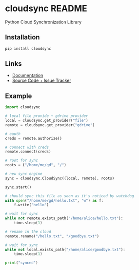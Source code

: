 <!--
[![Build Status](https://travis-ci.com/AtakamaLLC/cloudsync.svg?branch=master&token=WD7aozR2wQ3ePGe1QpA8)](https://travis-ci.com/AtakamaLLC/cloudsync)
[![Code Coverage](https://codecov.io/gh/AtakamaLLC/cloudsync/branch/master/graph/badge.svg?token=ebhElkq1eO)](https://codecov.io/gh/AtakamaLLC/cloudsync)
-->

# cloudsync README

Python Cloud Synchronization Library

## Installation

```bash
pip install cloudsync
```

## Links

*  [Documentation](https://atakama-llc-cloudsync.readthedocs-hosted.com/en/latest/)
*  [Source Code + Issue Tracker](https://github.com/AtakamaLLC/cloudsync)

## Example

```python
import cloudsync

# local file provide + gdrive provider
local = cloudsync.get_provider("file")
remote = cloudsync.get_provider("gdrive")

# oauth
creds = remote.authorize()

# connect with creds
remote.connect(creds)

# root for sync
roots = ("/home/me/gd", "/")

# new sync engine
sync = cloudsync.CloudSync((local, remote), roots)

sync.start()

# should sync this file as soon as it's noticed by watchdog
with open("/home/me/gd/hello.txt", "w") as f:
    f.write("hello")

# wait for sync
while not remote.exists_path("/home/alice/hello.txt"):
    time.sleep(1)

# rename in the cloud
remote.rename("/hello.txt", "/goodbye.txt")

# wait for sync
while not local.exists_path("/home/alice/goodbye.txt"):
    time.sleep(1)

print("synced")
```
